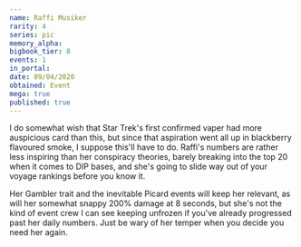 ```yaml
---
name: Raffi Musiker
rarity: 4
series: pic
memory_alpha:
bigbook_tier: 8
events: 1
in_portal:
date: 09/04/2020
obtained: Event
mega: true
published: true
---
```


I do somewhat wish that Star Trek's first confirmed vaper had more auspicious card than this, but since that aspiration went all up in blackberry flavoured smoke, I suppose this'll have to do. Raffi's numbers are rather less inspiring than her conspiracy theories, barely breaking into the top 20 when it comes to DIP bases, and she's going to slide way out of your voyage rankings before you know it. 

Her Gambler trait and the inevitable Picard events will keep her relevant, as will her somewhat snappy 200% damage at 8 seconds, but she's not the kind of event crew I can see keeping unfrozen if you've already progressed past her daily numbers. Just be wary of her temper when you decide you need her again.
